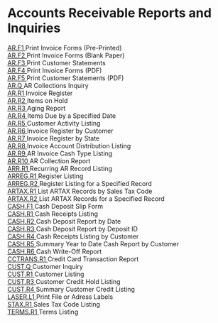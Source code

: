 # Accounts Receivable Reports and Inquiries

<PageHeader />

[ AR.F1 ](AR-F1/README.md) Print Invoice Forms (Pre-Printed)   
[ AR.F2 ](AR-F2/README.md) Print Invoice Forms (Blank Paper)   
[ AR.F3 ](AR-F3/README.md) Print Customer Statements   
[ AR.F4 ](AR-F4/README.md) Print Invoice Forms (PDF)   
[ AR.F5 ](AR-F5/README.md) Print Customer Statements (PDF)   
[ AR.Q ](AR-Q/README.md) AR Collections Inquiry   
[ AR.R1 ](AR-R1/README.md) Invoice Register   
[ AR.R2 ](AR-R2/README.md) Items on Hold   
[ AR.R3 ](AR-R3/README.md) Aging Report   
[ AR.R4 ](AR-R4/README.md) Items Due by a Specified Date   
[ AR.R5 ](AR-R5/README.md) Customer Activity Listing   
[ AR.R6 ](AR-R6/README.md) Invoice Register by Customer   
[ AR.R7 ](AR-R7/README.md) Invoice Register by State   
[ AR.R8 ](AR-R8/README.md) Invoice Account Distribution Listing   
[ AR.R9 ](AR-R9/README.md) AR Invoice Cash Type Listing   
[ AR.R10 ](AR-R10/README.md) AR Collection Report   
[ ARR.R1 ](ARR-R1/README.md) Recurring AR Record Listing   
[ ARREG.R1 ](ARREG-R1/README.md) Register Listing   
[ ARREG.R2 ](ARREG-R2/README.md) Register Listing for a Specified Record   
[ ARTAX.R1 ](ARTAX-R1/README.md) List ARTAX Records by Sales Tax Code   
[ ARTAX.R2 ](ARTAX-R2/README.md) List ARTAX Records for a Specified Record   
[ CASH.F1 ](CASH-F1/README.md) Cash Deposit Slip Form   
[ CASH.R1 ](CASH-R1/README.md) Cash Receipts Listing   
[ CASH.R2 ](CASH-R2/README.md) Cash Deposit Report by Date   
[ CASH.R3 ](CASH-R3/README.md) Cash Deposit Report by Deposit ID   
[ CASH.R4 ](CASH-R4/README.md) Cash Receipts Listing by Customer   
[ CASH.R5 ](CASH-R5/README.md) Summary Year to Date Cash Report by Customer   
[ CASH.R6 ](CASH-R6/README.md) Cash Write-Off Report   
[ CCTRANS.R1 ](CCTRANS-R1/README.md) Credit Card Transaction Report   
[ CUST.Q ](CUST-Q/README.md) Customer Inquiry   
[ CUST.R1 ](CUST-R1/README.md) Customer Listing   
[ CUST.R3 ](CUST-R3/README.md) Customer Credit Hold Listing   
[ CUST.R4 ](CUST-R4/README.md) Summary Customer Credit Listing   
[ LASER.L1 ](../../AP-OVERVIEW/AP-REPORT/LASER-L1/README.md) Print File or Adress Labels   
[ STAX.R1 ](STAX-R1/README.md) Sales Tax Code Listing   
[ TERMS.R1 ](../../AP-OVERVIEW/AP-REPORT/TERMS-R1/README.md) Terms Listing   
  
<badge text= "Version 8.10.57" vertical="middle" />

<PageFooter />
